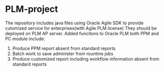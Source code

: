 # PLM-project

The repository includes java files using Oracle Agile SDK to provide cutomized service for enterprises(with Agile PLM license)
They should be deployed on PLM AP server.
Added funcitons to Oracle PLM both PPM and PC module include:
1. Produce PPM report absent from standard reports
2. Batch work to save administer from rountine jobs
3. Produce customized report including workflow information absent from standard reports
